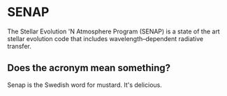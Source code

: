SENAP
=====

The Stellar Evolution 'N Atmosphere Program (SENAP) is a state of the art stellar
evolution code that includes wavelength&ndash;dependent radiative transfer.

Does the acronym mean something?
--------------------------------
Senap is the Swedish word for mustard. It's delicious.
